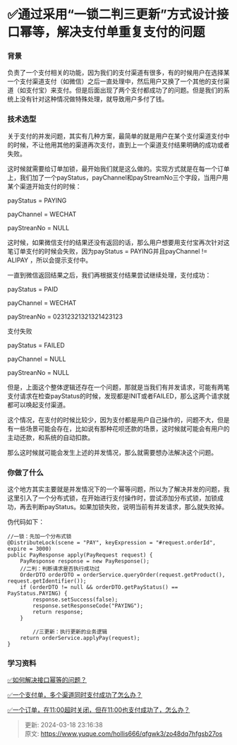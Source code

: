 # ✅通过采用“一锁二判三更新”方式设计接口幂等，解决支付单重复支付的问题

### 背景


负责了一个支付相关的功能，因为我们的支付渠道有很多，有的时候用户在选择某一个支付渠道支付（如微信）之后一直处理中，然后用户又换了一个其他的支付渠道（如支付宝）来支付。但是后面出现了两个支付都成功了的问题。但是我们的系统上没有针对这种情况做特殊处理，就导致用户多付了钱。



### 技术选型


关于支付的并发问题，其实有几种方案，最简单的就是用户在某个支付渠道支付中的时候，不让他用其他的渠道再次支付，直到上一个渠道支付结果明确的成功或者失败。



这时候就需要给订单加锁，最开始我们就是这么做的。实现方式就是在每一个订单上，我们加了一个payStatus，payChannel和payStreamNo三个字段，当用户用某个渠道开始支付的时候：



payStatus = PAYING

payChannel = WECHAT

payStreanNo = NULL



这时候，如果微信支付的结果还没有返回的话，那么用户想要用支付宝再次针对这笔订单支付的时候会失败，因为payStatus = PAYING并且payChannel != ALIPAY ，所以会提示支付中。



一直到微信返回结果之后，我们再根据支付结果尝试继续处理，支付成功：



payStatus = PAID

payChannel = WECHAT

payStreanNo = 02312321321321423123



支付失败



payStatus = FAILED

payChannel = NULL

payStreanNo = NULL



但是，上面这个整体逻辑还存在一个问题，那就是当我们有并发请求，可能有两笔支付请求在检查payStatus的时候，发现都是INIT或者FAILED，那么这两个请求就都可以唤起支付渠道。



这个情况，在支付的时候比较少，因为支付都是用户自己操作的，问题不大，但是有一些场景可能会存在，比如说有那种花呗还款的场景，这时候就可能会有用户的主动还款，和系统的自动扣款。



那么这时候就可能会发生上述的并发情况，那么就需要想办法解决这个问题。



### 你做了什么


这个地方其实主要就是并发情况下的一个幂等问题，所以为了解决并发的问题，我这里引入了一个分布式锁，在开始进行支付操作时，尝试添加分布式锁，加锁成功，再去判断payStatus。如果加锁失败，说明当前有并发请求，那么就失败掉。



伪代码如下：

```plain
//一锁：先加一个分布式锁
@DistributeLock(scene = "PAY", keyExpression = "#request.orderId", expire = 3000)
public PayResponse apply(PayRequest request) {
    PayResponse response = new PayResponse();
  	//二判：判断请求是否执行成功过
    OrderDTO orderDTO = orderService.queryOrder(request.getProduct(), request.getIdentifier());
    if (orderDTO != null && orderDTO.getPayStatus() == PayStatus.PAYING) {
        response.setSuccess(false);
        response.setResponseCode("PAYING");
        return response;
    }

		//三更新：执行更新的业务逻辑
  	return orderService.applyPay(request);
}
```





### 学习资料


[✅如何解决接口幂等的问题？](https://www.yuque.com/hollis666/qfgwk3/gz2qwl)



[✅一个支付单，多个渠道同时支付成功了怎么办？](https://www.yuque.com/hollis666/qfgwk3/gqtxugdhs2zg2axw)



[✅一个订单，在11:00超时关闭，但在11:00也支付成功了，怎么办？](https://www.yuque.com/hollis666/qfgwk3/vwwc639702l84g4g)



> 更新: 2024-03-18 23:16:38  
> 原文: <https://www.yuque.com/hollis666/qfgwk3/zo48dq7hfgsb27os>